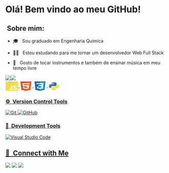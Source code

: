 <h1> Olá! Bem vindo ao meu GitHub! </h1>


<h2>  &nbsp;Sobre mim: </h2>

- 🎓 &nbsp; Sou graduado em Engenharia Química

- 👨‍💻 &nbsp; Estou estudando para me tornar um desenvolvedor Web Full Stack

- 🎵 &nbsp; Gosto de tocar instrumentos e também de ensinar música em meu tempo livre

<div>
  <a href="https://github.com/Diego-Souza-Albuquerque">
   <img height="180em" src=https://github-readme-stats.vercel.app/api?username=Diego-Souza-Albuquerque&hide=contribs,prs&count_private=true&show_icons=true&theme=transparent><img height="180em" src=https://github-readme-stats.vercel.app/api/top-langs/?username=Diego-Souza-Albuquerque&langs_count=8)](https://github.com/Diego-Souza-Albuquerque/github-readme-stats)>
  </div>

  <img align="center" alt="Js" height="30" width="40" src="https://raw.githubusercontent.com/devicons/devicon/master/icons/javascript/javascript-plain.svg">
  <img align="center" alt="HTML" height="30" width="40" src="https://raw.githubusercontent.com/devicons/devicon/master/icons/html5/html5-original.svg">
  <img align="center" alt="CSS" height="30" width="40" src="https://raw.githubusercontent.com/devicons/devicon/master/icons/css3/css3-original.svg">
  <img align="center" alt="Python" height="30" width="40" src="https://raw.githubusercontent.com/devicons/devicon/master/icons/python/python-original.svg">
  
<h3>⚙️&nbsp; Version Control Tools</h3>

![Git](https://img.shields.io/badge/-Git-333333?style=flat&logo=git)&nbsp;![GitHub](https://img.shields.io/badge/-GitHub-333333?style=flat&logo=github)


<h3>🔧&nbsp; Development Tools</h3>

![Visual Studio Code](https://img.shields.io/badge/-Visual%20Studio%20Code-333333?style=flat&logo=visual-studio-code&logoColor=007ACC)
  


<h2>🤝&nbsp; Connect with Me</h2>

<div>
    <a href="https://www.linkedin.com/in/diego-souza-albuquerque-a894166b/" target="_blank"><img src="https://img.shields.io/badge/-LinkedIn-%230077B5?style=for-the-badge&logo=linkedin&logoColor=white" target="_blank"></a> 
  <a href="https://wa.me/5527997048115" target="_blank"><img src="https://img.shields.io/badge/WhatsApp-25d366?style=for-the-badge&logo=whatsapp&logoColor=white" target="_blank"></a> 
  <a href = "mailto:ds_albuquerque@hotmail.com"><img src="https://img.shields.io/badge/-Gmail-ea4335?style=for-the-badge&logo=gmail&logoColor=white" target="_blank"></a>
</div>
